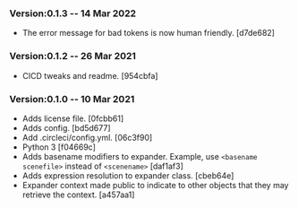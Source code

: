 ### Version:0.1.3 -- 14 Mar 2022

* The error message for bad tokens is now human friendly. [d7de682]

### Version:0.1.2 -- 26 Mar 2021

* CICD tweaks and readme. [954cbfa]

### Version:0.1.0 -- 10 Mar 2021

* Adds license file. [0fcbb61]
* Adds config. [bd5d677]
* Add .circleci/config.yml. [06c3f90]
* Python 3 [f04669c]
* Adds basename modifiers to expander. Example, use `<basename scenefile>` instead of `<scenename>`  [daf1af3]
* Adds expression resolution to expander class. [cbeb64e]
* Expander context made public to indicate to other objects that they may retrieve the context. [a457aa1]

